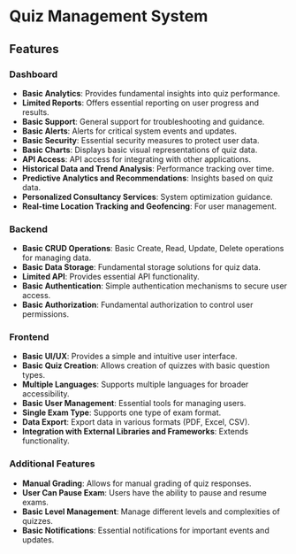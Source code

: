 # Quiz Management System

## Features

### Dashboard

- **Basic Analytics**: Provides fundamental insights into quiz performance.
- **Limited Reports**: Offers essential reporting on user progress and results.
- **Basic Support**: General support for troubleshooting and guidance.
- **Basic Alerts**: Alerts for critical system events and updates.
- **Basic Security**: Essential security measures to protect user data.
- **Basic Charts**: Displays basic visual representations of quiz data.
- **API Access**: API access for integrating with other applications.
- **Historical Data and Trend Analysis**: Performance tracking over time.
- **Predictive Analytics and Recommendations**: Insights based on quiz data.
- **Personalized Consultancy Services**: System optimization guidance.
- **Real-time Location Tracking and Geofencing**: For user management.

### Backend

- **Basic CRUD Operations**: Basic Create, Read, Update, Delete operations for managing data.
- **Basic Data Storage**: Fundamental storage solutions for quiz data.
- **Limited API**: Provides essential API functionality.
- **Basic Authentication**: Simple authentication mechanisms to secure user access.
- **Basic Authorization**: Fundamental authorization to control user permissions.

### Frontend

- **Basic UI/UX**: Provides a simple and intuitive user interface.
- **Basic Quiz Creation**: Allows creation of quizzes with basic question types.
- **Multiple Languages**: Supports multiple languages for broader accessibility.
- **Basic User Management**: Essential tools for managing users.
- **Single Exam Type**: Supports one type of exam format.
- **Data Export**: Export data in various formats (PDF, Excel, CSV).
- **Integration with External Libraries and Frameworks**: Extends functionality.

### Additional Features

- **Manual Grading**: Allows for manual grading of quiz responses.
- **User Can Pause Exam**: Users have the ability to pause and resume exams.
- **Basic Level Management**: Manage different levels and complexities of quizzes.
- **Basic Notifications**: Essential notifications for important events and updates.
